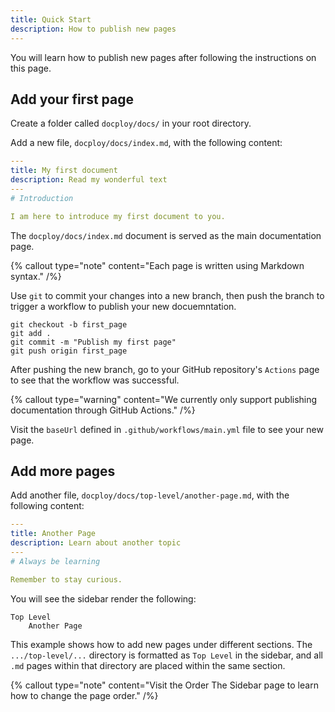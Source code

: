 ```yaml
---
title: Quick Start
description: How to publish new pages
---
```


You will learn how to publish new pages after following the instructions on this page.

## Add your first page

Create a folder called `docploy/docs/` in your root directory.

Add a new file, `docploy/docs/index.md`, with the following content:

```yaml
---
title: My first document
description: Read my wonderful text
---
# Introduction

I am here to introduce my first document to you.
```

The `docploy/docs/index.md` document is served as the main documentation page.

{% callout
type="note"
content="Each page is written using Markdown syntax."
/%}

Use `git` to commit your changes into a new branch, then push the branch to trigger a workflow to publish your new docuemntation.

```shell
git checkout -b first_page
git add .
git commit -m "Publish my first page"
git push origin first_page
```

After pushing the new branch, go to your GitHub repository's `Actions` page to see that the workflow was successful.

{% callout
type="warning"
content="We currently only support publishing documentation through GitHub Actions."
/%}

Visit the `baseUrl` defined in `.github/workflows/main.yml` file to see your new page.

## Add more pages

Add another file, `docploy/docs/top-level/another-page.md`, with the following content:

```yaml
---
title: Another Page
description: Learn about another topic
---
# Always be learning

Remember to stay curious.
```

You will see the sidebar render the following:

```
Top Level
    Another Page
```

This example shows how to add new pages under different sections. The `.../top-level/...` directory is formatted as `Top Level` in the sidebar, and all `.md` pages within that directory are placed within the same section.

{% callout
type="note"
content="Visit the Order The Sidebar page to learn how to change the page order."
/%}
